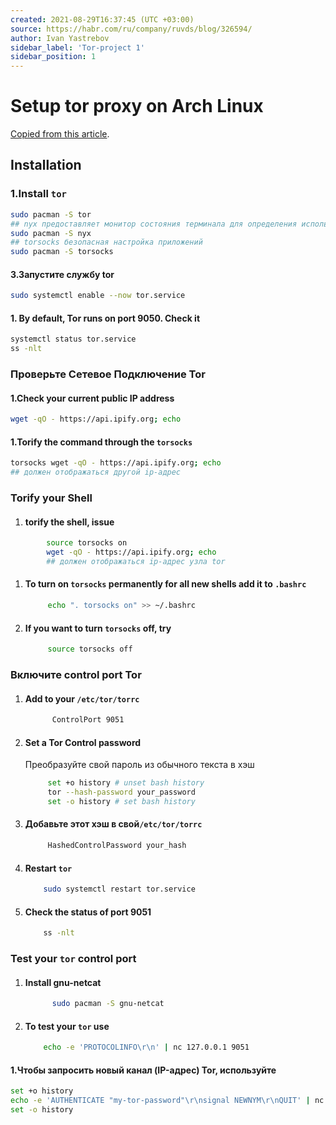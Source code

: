 ```yaml
---
created: 2021-08-29T16:37:45 (UTC +03:00)
source: https://habr.com/ru/company/ruvds/blog/326594/
author: Ivan Yastrebov
sidebar_label: 'Tor-project 1'
sidebar_position: 1
---
```

# Setup tor proxy on Arch Linux

[Copied from this article](https://linuxconfig.org/install-tor-proxy-on-ubuntu-20-04-linux).

## Installation

### 1.Install `tor`

```bash
sudo pacman -S tor
## nyx предоставляет монитор состояния терминала для определения использования полосы пропускания, сведений о подключении и многого другого.
sudo pacman -S nyx
## torsocks безопасная настройка приложений
sudo pacman -S torsocks
```

#### 3.Запустите службу tor

```bash
sudo systemctl enable --now tor.service
```

#### 1. By default, Tor runs on port 9050. Check it

```bash
systemctl status tor.service
ss -nlt
```

### Проверьте Сетевое Подключение Tor

#### 1.Check your current public IP address

```bash
wget -qO - https://api.ipify.org; echo
```

#### 1.Torify the command through the `torsocks`

```bash
torsocks wget -qO - https://api.ipify.org; echo
## должен отображаться другой ip-адрес
```

### Torify your Shell

1. #### torify the shell, issue

```bash
        source torsocks on
        wget -qO - https://api.ipify.org; echo
        ## должен отображаться ip-адрес узла tor
   ```

1. #### To turn on `torsocks` permanently for all new shells add it to `.bashrc`

    ```bash
         echo ". torsocks on" >> ~/.bashrc
    ```

1. #### If you want to turn `torsocks` off, try

    ```bash
         source torsocks off
    ```

### Включите **control port** Tor

1. #### Add to your `/etc/tor/torrc`

   ```bash
         ControlPort 9051
   ```

1. #### Set a Tor Control password

    Преобразуйте свой пароль из обычного текста в хэш

    ```bash
         set +o history # unset bash history
         tor --hash-password your_password
         set -o history # set bash history
    ```

1. #### Добавьте этот хэш в свой`/etc/tor/torrc`

   ```bash
        HashedControlPassword your_hash
   ```

1. #### Restart `tor`

     ```bash
         sudo systemctl restart tor.service
     ```

1. #### Check the status of port 9051

     ```bash
         ss -nlt
     ```

### Test your `tor` control port

1. #### Install gnu-netcat

   ```bash
         sudo pacman -S gnu-netcat
   ```

1. #### To test your `tor` use

    ```bash
        echo -e 'PROTOCOLINFO\r\n' | nc 127.0.0.1 9051
    ```

#### 1.Чтобы запросить новый канал (IP-адрес)  Tor, используйте

```bash
set +o history
echo -e 'AUTHENTICATE "my-tor-password"\r\nsignal NEWNYM\r\nQUIT' | nc 127.0.0.1 9051
set -o history
```
